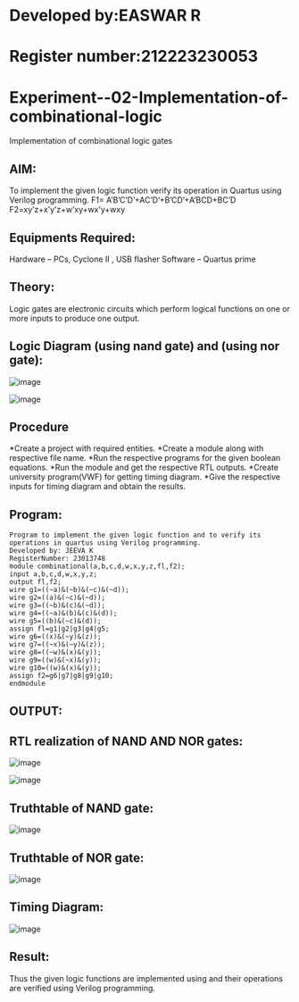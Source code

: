 # Developed by:EASWAR R

# Register number:212223230053

# Experiment--02-Implementation-of-combinational-logic
Implementation of combinational logic gates
## AIM:
To implement the given logic function verify its operation in Quartus using Verilog programming.
 F1= A’B’C’D’+AC’D’+B’CD’+A’BCD+BC’D
F2=xy’z+x’y’z+w’xy+wx’y+wxy
## Equipments Required:
Hardware – PCs, Cyclone II , USB flasher
Software – Quartus prime
## Theory:
Logic gates are electronic circuits which perform logical functions on one or more inputs to produce one output.
## Logic Diagram (using nand gate) and (using nor gate):
![image](https://github.com/JeevaMurthy/Experiment--02-Implementation-of-combinational-logic-/assets/147222117/92390ee1-d19c-4315-a7d0-b585cfaa73df)

![image](https://github.com/JeevaMurthy/Experiment--02-Implementation-of-combinational-logic-/assets/147222117/82b0199f-cb59-469b-ae07-7c4e077383a0)

## Procedure
*Create a project with required entities.
*Create a module along with respective file name.
*Run the respective programs for the given boolean equations.
*Run the module and get the respective RTL outputs.
*Create university program(VWF) for getting timing diagram.
*Give the respective inputs for timing diagram and obtain the results.
## Program:
```
Program to implement the given logic function and to verify its operations in quartus using Verilog programming.
Developed by: JEEVA K
RegisterNumber: 23013748
module combinational(a,b,c,d,w,x,y,z,fl,f2);
input a,b,c,d,w,x,y,z;
output fl,f2;
wire g1=((~a)&(~b)&(~c)&(~d)); 
wire g2=((a)&(~c)&(~d));
wire g3=((~b)&(c)&(~d));
wire g4=((~a)&(b)&(c)&(d)); 
wire g5=((b)&(~c)&(d));
assign fl=g1|g2|g3|g4|g5; 
wire g6=((x)&(~y)&(z));
wire g7=((~x)&(~y)&(z));
wire g8=((~w)&(x)&(y)); 
wire g9=((w)&(~x)&(y));
wire g10=((w)&(x)&(y)); 
assign f2=g6|g7|g8|g9|g10;
endmodule
```
## OUTPUT:
## RTL realization of NAND AND NOR gates:
![image](https://github.com/JeevaMurthy/Experiment--02-Implementation-of-combinational-logic-/assets/147222117/6fcee4a7-37c3-404c-bc99-f177c4292cb8)

![image](https://github.com/JeevaMurthy/Experiment--02-Implementation-of-combinational-logic-/assets/147222117/144e837f-3b67-49a9-bcb5-d05a083d3ba4)

## Truthtable of NAND gate:
![image](https://github.com/JeevaMurthy/Experiment--02-Implementation-of-combinational-logic-/assets/147222117/1cc76e14-ca47-4c64-8490-5e67a94dca58)
## Truthtable of NOR gate:
![image](https://github.com/JeevaMurthy/Experiment--02-Implementation-of-combinational-logic-/assets/147222117/80e3ea5d-4627-4866-a4ec-f60ddd455765)

## Timing Diagram:
![image](https://github.com/JeevaMurthy/Experiment--02-Implementation-of-combinational-logic-/assets/147222117/6287881a-2436-463c-9c1b-239b54a97936)

## Result:
Thus the given logic functions are implemented using  and their operations are verified using Verilog programming.
